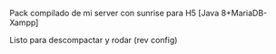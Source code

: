 Pack compilado de mi server con sunrise para H5 
[Java 8+MariaDB-Xampp]

Listo para descompactar y rodar (rev config)
